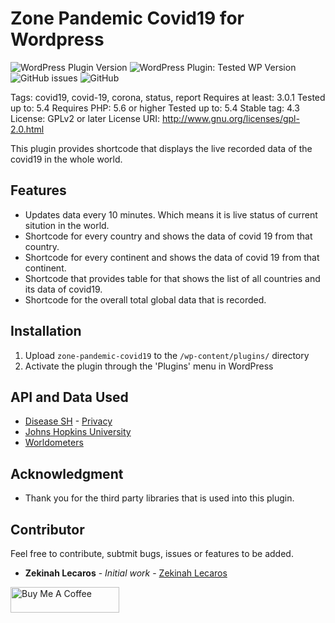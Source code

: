 # Zone Pandemic Covid19 for Wordpress

![WordPress Plugin Version](https://img.shields.io/wordpress/plugin/v/zone-redirect)
![WordPress Plugin: Tested WP Version](https://img.shields.io/wordpress/plugin/tested/zone-redirect)
![GitHub issues](https://img.shields.io/github/issues/zekinah/zone-redirect)
![GitHub](https://img.shields.io/github/license/zekinah/zone-redirect)

Tags: covid19, covid-19, corona, status, report 
Requires at least: 3.0.1
Tested up to: 5.4
Requires PHP: 5.6 or higher
Tested up to: 5.4
Stable tag: 4.3
License: GPLv2 or later
License URI: http://www.gnu.org/licenses/gpl-2.0.html

This plugin provides shortcode that displays the live recorded data of the covid19 in the whole world.

## Features

* Updates data every 10 minutes. Which means it is live status of current sitution in the world.
* Shortcode for every country and shows the data of covid 19 from that country.
* Shortcode for every continent and shows the data of covid 19 from that continent.
* Shortcode that provides table for that shows the list of all countries and its data of covid19.
* Shortcode for the overall total global data that is recorded.

## Installation

1. Upload `zone-pandemic-covid19` to the `/wp-content/plugins/` directory
2. Activate the plugin through the 'Plugins' menu in WordPress

## API and Data Used
* [Disease SH](https://github.com/disease-sh/API) - [Privacy](https://github.com/NovelCOVID/API/blob/master/privacy.md)
* [Johns Hopkins University](https://github.com/CSSEGISandData/COVID-19)
* [Worldometers](https://www.worldometers.info/coronavirus/)

## Acknowledgment
* Thank you for the third party libraries that is used into this plugin.

## Contributor

Feel free to contribute, subtmit bugs, issues or features to be added.


* **Zekinah Lecaros** - *Initial work* - [Zekinah Lecaros](https://github.com/zekinah)

<a href="https://www.buymeacoffee.com/zekinah" target="_blank"><img src="https://cdn.buymeacoffee.com/buttons/default-orange.png" alt="Buy Me A Coffee" height="41" width="174"></a>